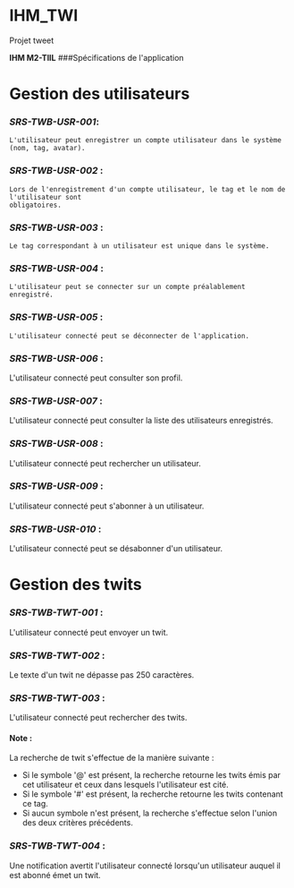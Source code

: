 # IHM_TWI
Projet tweet

**IHM M2-TIIL**
###Spécifications de l'application

# Gestion des utilisateurs

### ***SRS-TWB-USR-001***:
```
L'utilisateur peut enregistrer un compte utilisateur dans le système (nom, tag, avatar).
``` 

### ***SRS-TWB-USR-002*** :
```
Lors de l'enregistrement d'un compte utilisateur, le tag et le nom de l'utilisateur sont
obligatoires.
```
### ***SRS-TWB-USR-003*** :
```
Le tag correspondant à un utilisateur est unique dans le système.
```
### ***SRS-TWB-USR-004*** :
```
L'utilisateur peut se connecter sur un compte préalablement enregistré.
```
### ***SRS-TWB-USR-005*** :
```
L'utilisateur connecté peut se déconnecter de l'application.
```
### ***SRS-TWB-USR-006*** :
L'utilisateur connecté peut consulter son profil.
### ***SRS-TWB-USR-007*** :
L'utilisateur connecté peut consulter la liste des utilisateurs enregistrés.
### ***SRS-TWB-USR-008*** :
L'utilisateur connecté peut rechercher un utilisateur.
### ***SRS-TWB-USR-009*** :
L'utilisateur connecté peut s'abonner à un utilisateur.
### ***SRS-TWB-USR-010*** :
L'utilisateur connecté peut se désabonner d'un utilisateur.

# Gestion des twits

### ***SRS-TWB-TWT-001*** :
L'utilisateur connecté peut envoyer un twit.
### ***SRS-TWB-TWT-002*** :
Le texte d'un twit ne dépasse pas 250 caractères.
### ***SRS-TWB-TWT-003*** :
L'utilisateur connecté peut rechercher des twits.
#### Note :
La recherche de twit s'effectue de la manière suivante :
- Si le symbole '@' est présent, la recherche retourne les twits émis par cet utilisateur et ceux
dans lesquels l'utilisateur est cité.
- Si le symbole '#' est présent, la recherche retourne les twits contenant ce tag.
- Si aucun symbole n'est présent, la recherche s'effectue selon l'union des deux critères
précédents.
### ***SRS-TWB-TWT-004*** :
Une notification avertit l'utilisateur connecté lorsqu'un utilisateur auquel il est abonné émet
un twit.
